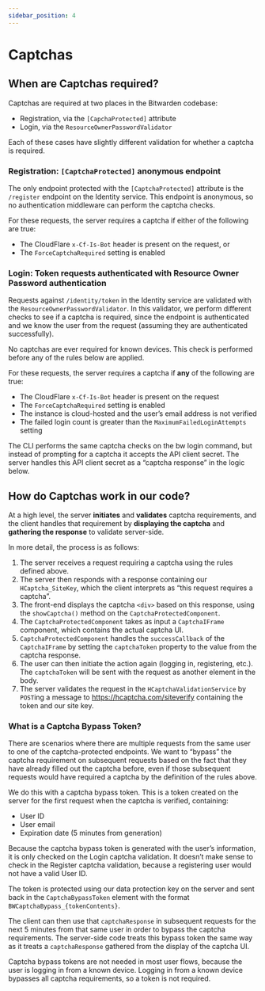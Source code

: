 ```yaml
---
sidebar_position: 4
---
```


# Captchas

## When are Captchas required?

Captchas are required at two places in the Bitwarden codebase:

- Registration, via the `[CapchaProtected]` attribute
- Login, via the `ResourceOwnerPasswordValidator`

Each of these cases have slightly different validation for whether a captcha is required.

### Registration: `[CaptchaProtected]` anonymous endpoint

The only endpoint protected with the `[CaptchaProtected]` attribute is the `/register` endpoint on
the Identity service. This endpoint is anonymous, so no authentication middleware can perform the
captcha checks.

For these requests, the server requires a captcha if either of the following are true:

- The CloudFlare `x-Cf-Is-Bot` header is present on the request, or
- The `ForceCaptchaRequired` setting is enabled

### Login: Token requests authenticated with Resource Owner Password authentication

Requests against `/identity/token` in the Identity service are validated with the
`ResourceOwnerPasswordValidator`. In this validator, we perform different checks to see if a captcha
is required, since the endpoint is authenticated and we know the user from the request (assuming
they are authenticated successfully).

No captchas are ever required for known devices. This check is performed before any of the rules
below are applied.

For these requests, the server requires a captcha if **any** of the following are true:

- The CloudFlare `x-Cf-Is-Bot` header is present on the request
- The `ForceCaptchaRequired` setting is enabled
- The instance is cloud-hosted and the user’s email address is not verified
- The failed login count is greater than the `MaximumFailedLoginAttempts` setting

The CLI performs the same captcha checks on the bw login command, but instead of prompting for a
captcha it accepts the API client secret. The server handles this API client secret as a “captcha
response” in the logic below.

## How do Captchas work in our code?

At a high level, the server **initiates** and **validates** captcha requirements, and the client
handles that requirement by **displaying the captcha** and **gathering the response** to validate
server-side.

In more detail, the process is as follows:

1. The server receives a request requiring a captcha using the rules defined above.
2. The server then responds with a response containing our `HCaptcha_SiteKey`, which the client
   interprets as “this request requires a captcha”.
3. The front-end displays the captcha `<div>` based on this response, using the `showCaptcha()`
   method on the `CaptchaProtectedComponent`.
4. The `CaptchaProtectedComponent` takes as input a `CaptchaIFrame` component, which contains the
   actual captcha UI.
5. `CaptchaProtectedComponent` handles the `successCallback` of the `CaptchaIFrame` by setting the
   `captchaToken` property to the value from the captcha response.
6. The user can then initiate the action again (logging in, registering, etc.). The `captchaToken`
   will be sent with the request as another element in the body.
7. The server validates the request in the `HCaptchaValidationService` by `POST`ing a message to
   https://hcaptcha.com/siteverify containing the token and our site key.

### What is a Captcha Bypass Token?

There are scenarios where there are multiple requests from the same user to one of the
captcha-protected endpoints. We want to “bypass” the captcha requirement on subsequent requests
based on the fact that they have already filled out the captcha before, even if those subsequent
requests would have required a captcha by the definition of the rules above.

We do this with a captcha bypass token. This is a token created on the server for the first request
when the captcha is verified, containing:

- User ID
- User email
- Expiration date (5 minutes from generation)

Because the captcha bypass token is generated with the user’s information, it is only checked on the
Login captcha validation. It doesn’t make sense to check in the Register captcha validation, because
a registering user would not have a valid User ID.

The token is protected using our data protection key on the server and sent back in the
`CaptchaBypassToken` element with the format `BWCaptchaBypass_{tokenContents}`.

The client can then use that `captchaResponse` in subsequent requests for the next 5 minutes from
that same user in order to bypass the captcha requirements. The server-side code treats this bypass
token the same way as it treats a `captchaResponse` gathered from the display of the captcha UI.

Captcha bypass tokens are not needed in most user flows, because the user is logging in from a known
device. Logging in from a known device bypasses all captcha requirements, so a token is not
required.
